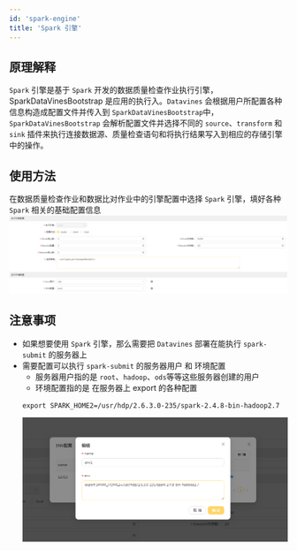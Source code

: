 ```yaml
---
id: 'spark-engine'
title: 'Spark 引擎'
---
```


## 原理解释

`Spark` 引擎是基于 `Spark` 开发的数据质量检查作业执行引擎，SparkDataVinesBootstrap 是应用的执行入。`Datavines` 会根据用户所配置各种信息构造成配置文件并传入到 `SparkDataVinesBootstrap`中，`SparkDataVinesBootstrap` 会解析配置文件并选择不同的 `source`、`transform` 和 `sink` 插件来执行连接数据源、质量检查语句和将执行结果写入到相应的存储引擎中的操作。

## 使用方法

在数据质量检查作业和数据比对作业中的引擎配置中选择 `Spark` 引擎，填好各种 `Spark` 相关的基础配置信息
![数据质量检查规则引擎配置](/doc/image/metric_job_engine.png)

## 注意事项
- 如果想要使用 `Spark` 引擎，那么需要把 `Datavines` 部署在能执行 `spark-submit` 的服务器上
- 需要配置可以执行 `spark-submit` 的服务器用户 和 环境配置
    - 服务器用户指的是 `root`、`hadoop`、`ods`等等这些服务器创建的用户
    - 环境配置指的是 在服务器上 export 的各种配置
    ```
    export SPARK_HOME2=/usr/hdp/2.6.3.0-235/spark-2.4.8-bin-hadoop2.7
    ```
    ![数据质量检查规则环境配置](/doc/image/metric_job_env.png)